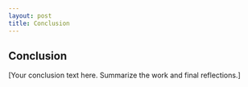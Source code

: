 ```yaml
---
layout: post
title: Conclusion
---
```

## Conclusion

[Your conclusion text here. Summarize the work and final reflections.]
